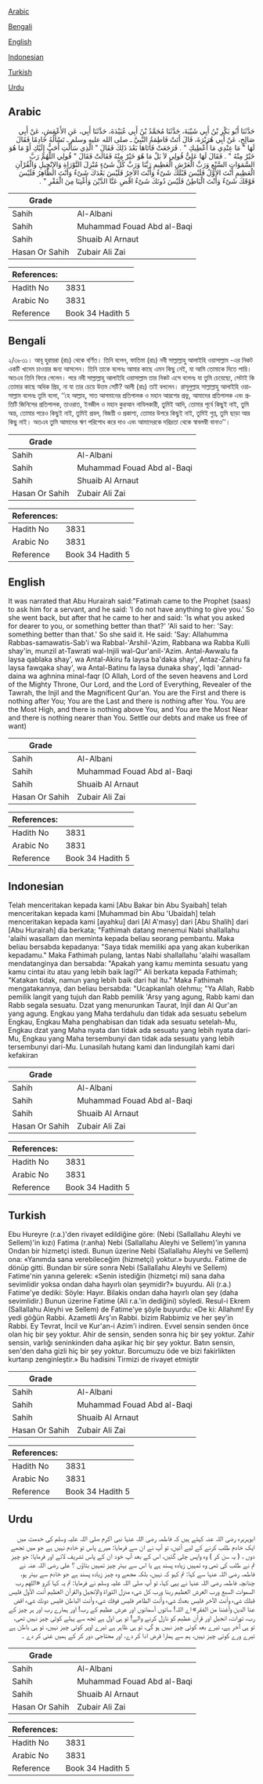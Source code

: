 [Arabic](#arabic)

[Bengali](#bengali)

[English](#english)

[Indonesian](#indonesian)

[Turkish](#turkish)

[Urdu](#urdu)

## Arabic


<div dir="rtl" lang="ar" style={{fontSize:'larger',backgroundColor:'#f8f9fa',padding:20}}>
حَدَّثَنَا أَبُو بَكْرِ بْنُ أَبِي شَيْبَةَ، حَدَّثَنَا مُحَمَّدُ بْنُ أَبِي عُبَيْدَةَ، حَدَّثَنَا أَبِي، عَنِ الأَعْمَشِ، عَنْ أَبِي صَالِحٍ، عَنْ أَبِي هُرَيْرَةَ، قَالَ أَتَتْ فَاطِمَةُ النَّبِيَّ ـ صلى الله عليه وسلم ـ تَسْأَلُهُ خَادِمًا فَقَالَ لَهَا ‏"‏ مَا عِنْدِي مَا أُعْطِيكِ ‏"‏ ‏.‏ فَرَجَعَتْ فَأَتَاهَا بَعْدَ ذَلِكَ فَقَالَ ‏"‏ الَّذِي سَأَلْتِ أَحَبُّ إِلَيْكِ أَوْ مَا هُوَ خَيْرٌ مِنْهُ ‏"‏ ‏.‏ فَقَالَ لَهَا عَلِيٌّ قُولِي لاَ بَلْ مَا هُوَ خَيْرٌ مِنْهُ فَقَالَتْ فَقَالَ ‏"‏ قُولِي اللَّهُمَّ رَبَّ السَّمَوَاتِ السَّبْعِ وَرَبَّ الْعَرْشِ الْعَظِيمِ رَبَّنَا وَرَبَّ كُلِّ شَىْءٍ مُنْزِلَ التَّوْرَاةِ وَالإِنْجِيلِ وَالْقُرْآنِ الْعَظِيمِ أَنْتَ الأَوَّلُ فَلَيْسَ قَبْلَكَ شَىْءٌ وَأَنْتَ الآخِرُ فَلَيْسَ بَعْدَكَ شَىْءٌ وَأَنْتَ الظَّاهِرُ فَلَيْسَ فَوْقَكَ شَىْءٌ وَأَنْتَ الْبَاطِنُ فَلَيْسَ دُونَكَ شَىْءٌ اقْضِ عَنَّا الدَّيْنَ وَأَغْنِنَا مِنَ الْفَقْرِ ‏"‏ ‏.‏
</div>
<div style={{backgroundColor:'#f8f9fa',padding:20, marginBottom: 10}}><table> <thead> <tr> <th>Grade</th> <th></th> </tr> </thead> <tbody> <tr><td>Sahih</td><td>Al-Albani</td></tr><tr><td>Sahih</td><td>Muhammad Fouad Abd al-Baqi</td></tr><tr><td>Sahih</td><td>Shuaib Al Arnaut</td></tr><tr><td>Hasan Or Sahih</td><td>Zubair Ali Zai</td></tr></tbody></table><table> <thead> <tr> <th>References:</th> <th></th> </tr> </thead> <tbody><tr><td>Hadith No</td><td>3831</td></tr><tr><td>Arabic No</td><td>3831</td></tr><tr><td>Reference</td><td>Book 34 Hadith 5</td></tr></tbody></table></div>

## Bengali


<div dir="ltr" lang="bn" style={{fontSize:'larger',backgroundColor:'#f8f9fa',padding:20}}>
২/৩৮৩১। আবূ হুরায়রা (রাঃ) থেকে বর্ণিত। তিনি বলেন, ফাতিমা (রাঃ) নবী সাল্লাল্লাহু আলাইহি ওয়াসাল্লাম -এর নিকট একটি খাদেম চাওয়ার জন্য আসলেন। তিনি তাকে বলেনঃ আমার কাছে এমন কিছু নেই, যা আমি তোমাকে দিতে পারি। অতএব তিনি ফিরে গেলেন। পরে নবী সাল্লাল্লাহু আলাইহি ওয়াসাল্লাম তার নিকট এসে বলেনঃ যা তুমি চেয়েছো, সেটাই কি তোমার কাছে অধিক প্রিয়, না যা তার চেয়ে উত্তম সেটি? আলী (রাঃ) তাই বললেন। রাসূলুল্লাহ সাল্লাল্লাহু আলাইহি ওয়াসাল্লাম বলেনঃ তুমি বলো, ‘‘হে আল্লাহ, সাত আসমানের প্রতিপালক ও মহান আরশের প্রভু, আমাদের প্রতিপালক এবং প্রতিটি জিনিসের প্রতিপালক, তাওরাত, ইনজীল ও মহান কুরআন নাযিলকারী, তুমিই আদি, তোমার পূর্বে কিছুই নাই, তুমি অন্ত, তোমার পরেও কিছুই নাই, তুমিই প্রবল, বিজয়ী ও প্রকাশ্য, তোমার উপরে কিছুই নাই, তুমিই গুপ্ত, তুমি ছাড়া আর কিছু নাই। অতএব তুমি আমাদের ঋণ পরিশোধ করে দাও এবং আমাদেরকে দরিদ্রতা থেকে স্বাবলম্বী বানাও’’।
</div>
<div style={{backgroundColor:'#f8f9fa',padding:20, marginBottom: 10}}><table> <thead> <tr> <th>Grade</th> <th></th> </tr> </thead> <tbody> <tr><td>Sahih</td><td>Al-Albani</td></tr><tr><td>Sahih</td><td>Muhammad Fouad Abd al-Baqi</td></tr><tr><td>Sahih</td><td>Shuaib Al Arnaut</td></tr><tr><td>Hasan Or Sahih</td><td>Zubair Ali Zai</td></tr></tbody></table><table> <thead> <tr> <th>References:</th> <th></th> </tr> </thead> <tbody><tr><td>Hadith No</td><td>3831</td></tr><tr><td>Arabic No</td><td>3831</td></tr><tr><td>Reference</td><td>Book 34 Hadith 5</td></tr></tbody></table></div>

## English


<div dir="ltr" lang="en" style={{fontSize:'larger',backgroundColor:'#f8f9fa',padding:20}}>
It was narrated that Abu Hurairah said:"Fatimah came to the Prophet (saas) to ask him for a servant, and he said: 'I do not have anything to give you.' So she went back, but after that he came to her and said: 'Is what you asked for dearer to you, or something better than that?' 'Ali said to her: 'Say: something better than that.' So she said it. He said: 'Say: Allahumma Rabbas-samawatis-Sab'i wa Rabbal-'Arshil-'Azim, Rabbana wa Rabba Kulli shay'in, munzil at-Tawrati wal-Injili wal-Qur'anil-'Azim. Antal-Awwalu fa laysa qablaka shay', wa Antal-Akiru fa laysa ba'daka shay', Antaz-Zahiru fa laysa fawqaka shay', wa Antal-Batinu fa laysa dunaka shay', Iqdi 'annad-daina wa aghnina minal-faqr (O Allah, Lord of the seven heavens and Lord of the Mighty Throne, Our Lord, and the Lord of Everything, Revealer of the Tawrah, the Injil and the Magnificent Qur'an. You are the First and there is nothing after You; You are the Last and there is nothing after You. You are the Most High, and there is nothing above You, and You are the Most Near and there is nothing nearer than You. Settle our debts and make us free of want)
</div>
<div style={{backgroundColor:'#f8f9fa',padding:20, marginBottom: 10}}><table> <thead> <tr> <th>Grade</th> <th></th> </tr> </thead> <tbody> <tr><td>Sahih</td><td>Al-Albani</td></tr><tr><td>Sahih</td><td>Muhammad Fouad Abd al-Baqi</td></tr><tr><td>Sahih</td><td>Shuaib Al Arnaut</td></tr><tr><td>Hasan Or Sahih</td><td>Zubair Ali Zai</td></tr></tbody></table><table> <thead> <tr> <th>References:</th> <th></th> </tr> </thead> <tbody><tr><td>Hadith No</td><td>3831</td></tr><tr><td>Arabic No</td><td>3831</td></tr><tr><td>Reference</td><td>Book 34 Hadith 5</td></tr></tbody></table></div>

## Indonesian


<div dir="ltr" lang="id" style={{fontSize:'larger',backgroundColor:'#f8f9fa',padding:20}}>
Telah menceritakan kepada kami [Abu Bakar bin Abu Syaibah] telah menceritakan kepada kami [Muhammad bin Abu 'Ubaidah] telah menceritakan kepada kami [ayahku] dari [Al A'masy] dari [Abu Shalih] dari [Abu Hurairah] dia berkata; "Fathimah datang menemui Nabi shallallahu 'alaihi wasallam dan meminta kepada beliau seorang pembantu. Maka beliau bersabda kepadanya: "Saya tidak memiliki apa yang akan kuberikan kepadamu." Maka Fathimah pulang, lantas Nabi shallallahu 'alaihi wasallam mendatanginya dan bersabda: "Apakah yang kamu meminta sesuatu yang kamu cintai itu atau yang lebih baik lagi?" Ali berkata kepada Fathimah; "Katakan tidak, namun yang lebih baik dari hal itu." Maka Fathimah mengatakannya, dan beliau bersabda: "Ucapkanlah olehmu; "Ya Allah, Rabb pemilik langit yang tujuh dan Rabb pemilik 'Arsy yang agung, Rabb kami dan Rabb segala sesuatu. Dzat yang menurunkan Taurat, Injil dan Al Qur'an yang agung. Engkau yang Maha terdahulu dan tidak ada sesuatu sebelum Engkau, Engkau Maha penghabisan dan tidak ada sesuatu setelah-Mu, Engkau dzat yang Maha nyata dan tidak ada sesuatu yang lebih nyata dari-Mu, Engkau yang Maha tersembunyi dan tidak ada sesuatu yang lebih tersembunyi dari-Mu. Lunasilah hutang kami dan lindungilah kami dari kefakiran
</div>
<div style={{backgroundColor:'#f8f9fa',padding:20, marginBottom: 10}}><table> <thead> <tr> <th>Grade</th> <th></th> </tr> </thead> <tbody> <tr><td>Sahih</td><td>Al-Albani</td></tr><tr><td>Sahih</td><td>Muhammad Fouad Abd al-Baqi</td></tr><tr><td>Sahih</td><td>Shuaib Al Arnaut</td></tr><tr><td>Hasan Or Sahih</td><td>Zubair Ali Zai</td></tr></tbody></table><table> <thead> <tr> <th>References:</th> <th></th> </tr> </thead> <tbody><tr><td>Hadith No</td><td>3831</td></tr><tr><td>Arabic No</td><td>3831</td></tr><tr><td>Reference</td><td>Book 34 Hadith 5</td></tr></tbody></table></div>

## Turkish


<div dir="ltr" lang="tr" style={{fontSize:'larger',backgroundColor:'#f8f9fa',padding:20}}>
Ebu Hureyre (r.a.)'den rivayet edildiğine göre: (Nebi (Sallallahu Aleyhi ve Sellem)'in kızı) Fatima (r.anha) Nebi (Sallallahu Aleyhi ve Sellem)'in yanına Ondan bir hizmetçi istedi. Bunun üzerine Nebi (Sallallahu Aleyhi ve Sellem) ona: «Yanımda sana verebileceğim (hizmetçi) yoktur.» buyurdu. Fatime de dönüp gitti. Bundan bir süre sonra Nebi (Sallallahu Aleyhi ve Sellem) Fatime'nin yanına gelerek: «Senin istediğin (hizmetçi mi) sana daha sevimlidir yoksa ondan daha hayırlı olan şeymidir?» buyurdu. Ali (r.a.) Fatime'ye dediki: Söyle: Hayır. Bilakis ondan daha hayırlı olan şey (daha sevimlidir.) Bunun üzerine Fatime (Ali r.a.'in dediğini) söyledi. Resul-i Ekrem (Sallallahu Aleyhi ve Sellem) de Fatime'ye şöyle buyurdu: «De ki: Allahım! Ey yedi göğün Rabbi. Azametli Arş'ın Rabbi. bizim Rabbimiz ve her şey'in Rabbi. Ey Tevrat, İncil ve Kur'an-i Azim'i indiren. Evvel sensin senden önce olan hiç bir şey yoktur. Ahir de sensin, senden sonra hiç bir şey yoktur. Zahir sensin, varlığı seninkinden daha aşikar hiç bir şey yoktur. Batın sensin, sen'den daha gizli hiç bir şey yoktur. Borcumuzu öde ve bizi fakirlikten kurtarıp zenginleştir.» Bu hadisini Tirmizi de rivayet etmiştir
</div>
<div style={{backgroundColor:'#f8f9fa',padding:20, marginBottom: 10}}><table> <thead> <tr> <th>Grade</th> <th></th> </tr> </thead> <tbody> <tr><td>Sahih</td><td>Al-Albani</td></tr><tr><td>Sahih</td><td>Muhammad Fouad Abd al-Baqi</td></tr><tr><td>Sahih</td><td>Shuaib Al Arnaut</td></tr><tr><td>Hasan Or Sahih</td><td>Zubair Ali Zai</td></tr></tbody></table><table> <thead> <tr> <th>References:</th> <th></th> </tr> </thead> <tbody><tr><td>Hadith No</td><td>3831</td></tr><tr><td>Arabic No</td><td>3831</td></tr><tr><td>Reference</td><td>Book 34 Hadith 5</td></tr></tbody></table></div>

## Urdu


<div dir="rtl" lang="ur" style={{fontSize:'larger',backgroundColor:'#f8f9fa',padding:20}}>
ابوہریرہ رضی اللہ عنہ کہتے ہیں کہ فاطمہ رضی اللہ عنہا نبی اکرم صلی اللہ علیہ وسلم کی خدمت میں ایک خادم طلب کرنے کے لیے آئیں، تو آپ نے ان سے فرمایا: میرے پاس تو خادم نہیں ہے جو میں تجھے دوں ، ( یہ سن کر ) وہ واپس چلی گئیں، اس کے بعد آپ خود ان کے پاس تشریف لائے اور فرمایا: جو چیز تم نے طلب کی تھی وہ تمہیں زیادہ پسند ہے یا اس سے بہتر چیز تمہیں بتاؤں ؟ علی رضی اللہ عنہ نے فاطمہ رضی اللہ عنہا سے کہا: تم کہو کہ نہیں، بلکہ مجھے وہ چیز زیادہ پسند ہے جو خادم سے بہتر ہو، چنانچہ فاطمہ رضی اللہ عنہا نے یہی کہا، تو آپ صلی اللہ علیہ وسلم نے فرمایا: تم یہ کہا کرو «اللهم رب السموات السبع ورب العرش العظيم ربنا ورب كل شيء منزل التوراة والإنجيل والقرآن العظيم أنت الأول فليس قبلك شيء وأنت الآخر فليس بعدك شيء وأنت الظاهر فليس فوقك شيء وأنت الباطن فليس دونك شيء اقض عنا الدين وأغننا من الفقر» اے اللہ! ساتوں آسمانوں اور عرش عظیم کے رب! اور ہمارے رب اور ہر چیز کے رب، تورات، انجیل اور قرآن عظیم کو نازل کرنے والے! تو ہی اول ہے تجھ سے پہلے کوئی چیز نہیں تھی، تو ہی آخر ہے، تیرے بعد کوئی چیز نہیں ہو گی، تو ہی ظاہر ہے تیرے اوپر کوئی چیز نہیں، تو ہی باطن ہے تیرے ورے کوئی چیز نہیں، ہم سے ہمارا قرض ادا کر دے، اور محتاجی دور کر کے ہمیں غنی کر دے ۔
</div>
<div style={{backgroundColor:'#f8f9fa',padding:20, marginBottom: 10}}><table> <thead> <tr> <th>Grade</th> <th></th> </tr> </thead> <tbody> <tr><td>Sahih</td><td>Al-Albani</td></tr><tr><td>Sahih</td><td>Muhammad Fouad Abd al-Baqi</td></tr><tr><td>Sahih</td><td>Shuaib Al Arnaut</td></tr><tr><td>Hasan Or Sahih</td><td>Zubair Ali Zai</td></tr></tbody></table><table> <thead> <tr> <th>References:</th> <th></th> </tr> </thead> <tbody><tr><td>Hadith No</td><td>3831</td></tr><tr><td>Arabic No</td><td>3831</td></tr><tr><td>Reference</td><td>Book 34 Hadith 5</td></tr></tbody></table></div>